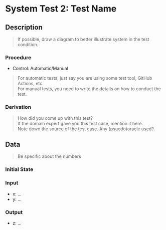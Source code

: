 # System Test 2: Test Name

## Description
> If possible, draw a diagram to better illustrate system in the test condition.

### Procedure
- Control: Automatic/Manual

> For automatic tests, just say you are using some test tool, GitHub Actions, etc.  
> For manual tests, you need to write the details on how to conduct the test.

### Derivation
> How did you come up with this test?  
> If the domain expert gave you this test case, mention it here.  
> Note down the source of the test case. Any (psuedo)oracle used?

## Data
> Be specific about the numbers

### Initial State

### Input
- x: ...
- y: ...

### Output
- z: ...